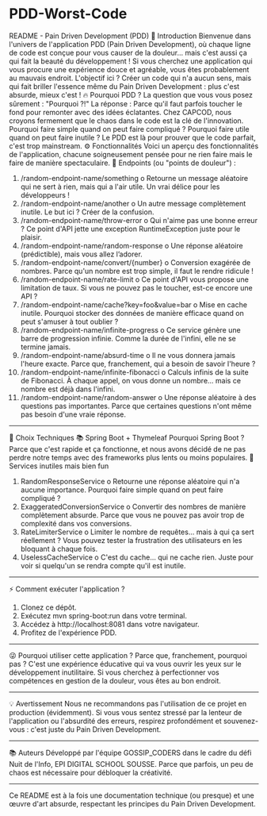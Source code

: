 # PDD-Worst-Code
README - Pain Driven Development (PDD)
🌊 Introduction
Bienvenue dans l'univers de l'application PDD (Pain Driven Development), où chaque ligne de code est conçue pour vous causer de la douleur... mais c'est aussi ça qui fait la beauté du développement ! Si vous cherchez une application qui vous procure une expérience douce et agréable, vous êtes probablement au mauvais endroit.
L'objectif ici ? Créer un code qui n'a aucun sens, mais qui fait briller l'essence même du Pain Driven Development : plus c'est absurde, mieux c'est !
🔥 Pourquoi PDD ?
La question que vous vous posez sûrement : "Pourquoi ?!" La réponse : Parce qu'il faut parfois toucher le fond pour remonter avec des idées éclatantes.
Chez CAPCOD, nous croyons fermement que le chaos dans le code est la clé de l'innovation. Pourquoi faire simple quand on peut faire compliqué ? Pourquoi faire utile quand on peut faire inutile ? Le PDD est là pour prouver que le code parfait, c'est trop mainstream.
⚙️ Fonctionnalités
Voici un aperçu des fonctionnalités de l'application, chacune soigneusement pensée pour ne rien faire mais le faire de manière spectaculaire.
🚀 Endpoints (ou "points de douleur") :
1.	/random-endpoint-name/something
o	Retourne un message aléatoire qui ne sert à rien, mais qui a l'air utile. Un vrai délice pour les développeurs !
2.	/random-endpoint-name/another
o	Un autre message complètement inutile. Le but ici ? Créer de la confusion.
3.	/random-endpoint-name/throw-error
o	Qui n'aime pas une bonne erreur ? Ce point d'API jette une exception RuntimeException juste pour le plaisir.
4.	/random-endpoint-name/random-response
o	Une réponse aléatoire (prédictible), mais vous allez l’adorer.
5.	/random-endpoint-name/convert/{number}
o	Conversion exagérée de nombres. Parce qu'un nombre est trop simple, il faut le rendre ridicule !
6.	/random-endpoint-name/rate-limit
o	Ce point d'API vous propose une limitation de taux. Si vous ne pouvez pas le toucher, est-ce encore une API ?
7.	/random-endpoint-name/cache?key=foo&value=bar
o	Mise en cache inutile. Pourquoi stocker des données de manière efficace quand on peut s'amuser à tout oublier ?
8.	/random-endpoint-name/infinite-progress
o	Ce service génère une barre de progression infinie. Comme la durée de l'infini, elle ne se termine jamais.
9.	/random-endpoint-name/absurd-time
o	Il ne vous donnera jamais l'heure exacte. Parce que, franchement, qui a besoin de savoir l'heure ?
10.	/random-endpoint-name/infinite-fibonacci
o	Calculs infinis de la suite de Fibonacci. À chaque appel, on vous donne un nombre... mais ce nombre est déjà dans l'infini.
11.	/random-endpoint-name/random-answer
o	Une réponse aléatoire à des questions pas importantes. Parce que certaines questions n'ont même pas besoin d'une vraie réponse.
________________________________________
🧩 Choix Techniques
📚 Spring Boot + Thymeleaf
Pourquoi Spring Boot ? Parce que c'est rapide et ça fonctionne, et nous avons décidé de ne pas perdre notre temps avec des frameworks plus lents ou moins populaires.
🎉 Services inutiles mais bien fun
1.	RandomResponseService
o	Retourne une réponse aléatoire qui n'a aucune importance. Pourquoi faire simple quand on peut faire compliqué ?
2.	ExaggeratedConversionService
o	Convertir des nombres de manière complètement absurde. Parce que vous ne pouvez pas avoir trop de complexité dans vos conversions.
3.	RateLimiterService
o	Limiter le nombre de requêtes... mais à qui ça sert réellement ? Vous pouvez tester la frustration des utilisateurs en les bloquant à chaque fois.
4.	UselessCacheService
o	C'est du cache... qui ne cache rien. Juste pour voir si quelqu'un se rendra compte qu'il est inutile.
________________________________________
⚡️ Comment exécuter l'application ?
1.	Clonez ce dépôt.
2.	Exécutez mvn spring-boot:run dans votre terminal.
3.	Accédez à http://localhost:8081 dans votre navigateur.
4.	Profitez de l'expérience PDD.
________________________________________
😜 Pourquoi utiliser cette application ?
Parce que, franchement, pourquoi pas ? C'est une expérience éducative qui va vous ouvrir les yeux sur le développement inutilitaire. Si vous cherchez à perfectionner vos compétences en gestion de la douleur, vous êtes au bon endroit.
________________________________________
💡 Avertissement
Nous ne recommandons pas l'utilisation de ce projet en production (évidemment). Si vous vous sentez stressé par la lenteur de l'application ou l'absurdité des erreurs, respirez profondément et souvenez-vous : c'est juste du Pain Driven Development.
________________________________________
📚 Auteurs
Développé par l'équipe GOSSIP_CODERS dans le cadre du défi Nuit de l'Info, EPI DIGITAL SCHOOL SOUSSE. Parce que parfois, un peu de chaos est nécessaire pour débloquer la créativité.
________________________________________
Ce README est à la fois une documentation technique (ou presque) et une œuvre d'art absurde, respectant les principes du Pain Driven Development.

